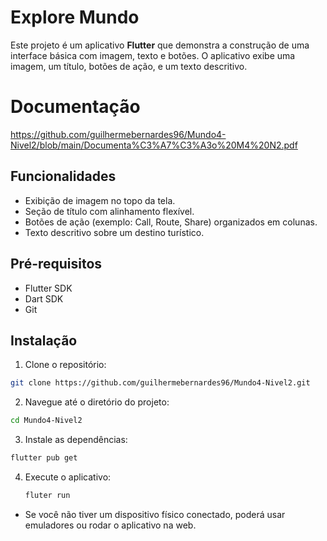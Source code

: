 # Explore Mundo
Este projeto é um aplicativo **Flutter** que demonstra a construção de uma interface básica com imagem, texto e botões. O aplicativo exibe uma imagem, um título, botões de ação, e um texto descritivo. 

# Documentação
https://github.com/guilhermebernardes96/Mundo4-Nivel2/blob/main/Documenta%C3%A7%C3%A3o%20M4%20N2.pdf

## Funcionalidades
- Exibição de imagem no topo da tela.
- Seção de título com alinhamento flexível.
- Botões de ação (exemplo: Call, Route, Share) organizados em colunas.
- Texto descritivo sobre um destino turístico.
  
## Pré-requisitos
- Flutter SDK
- Dart SDK
- Git

## Instalação
1. Clone o repositório:
  ``` bash
  git clone https://github.com/guilhermebernardes96/Mundo4-Nivel2.git
  ```
2. Navegue até o diretório do projeto:
  ```bash
  cd Mundo4-Nivel2
  ```

3. Instale as dependências:
  ``` bash 
  flutter pub get
  ```

4. Execute o aplicativo:
   ```bash
   fluter run
   ```
- Se você não tiver um dispositivo físico conectado, poderá usar emuladores ou rodar o aplicativo na web.
   

